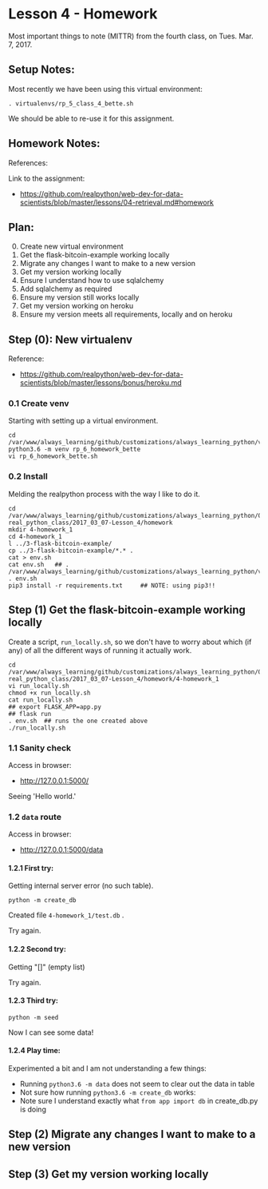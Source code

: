 
# Lesson 4 - Homework

Most important things to note (MITTR) from the fourth class, on Tues. Mar. 7, 2017.

## Setup Notes:

Most recently we have been using this virtual environment:

```
. virtualenvs/rp_5_class_4_bette.sh
```

We should be able to re-use it for this assignment.

## Homework Notes:

References:

Link to the assignment:

- https://github.com/realpython/web-dev-for-data-scientists/blob/master/lessons/04-retrieval.md#homework

## Plan:

0. Create new virtual environment
1. Get the flask-bitcoin-example working locally
2. Migrate any changes I want to make to a new version
3. Get my version working locally
4. Ensure I understand how to use sqlalchemy
5. Add sqlalchemy as required
6. Ensure my version still works locally
7. Get my version working on heroku
8. Ensure my version meets all requirements, locally and on heroku

## Step (0): New virtualenv

Reference:

* https://github.com/realpython/web-dev-for-data-scientists/blob/master/lessons/bonus/heroku.md

### 0.1 Create venv

Starting with setting up a virtual environment.

```
cd /var/www/always_learning/github/customizations/always_learning_python/virtualenvs
python3.6 -m venv rp_6_homework_bette
vi rp_6_homework_bette.sh
```

### 0.2 Install

Melding the realpython process with the way I like to do it.

```
cd /var/www/always_learning/github/customizations/always_learning_python/08-real_python_class/2017_03_07-Lesson_4/homework
mkdir 4-homework_1
cd 4-homework_1
l ../3-flask-bitcoin-example/
cp ../3-flask-bitcoin-example/*.* .
cat > env.sh
cat env.sh   ## . /var/www/always_learning/github/customizations/always_learning_python/virtualenvs/rp_6_homework_bette.sh
. env.sh
pip3 install -r requirements.txt     ## NOTE: using pip3!!
```

## Step (1) Get the flask-bitcoin-example working locally

Create a script, `run_locally.sh`, so we don't have to worry about which (if any) of all the different ways of running it actually work.

```
cd /var/www/always_learning/github/customizations/always_learning_python/08-real_python_class/2017_03_07-Lesson_4/homework/4-homework_1
vi run_locally.sh
chmod +x run_locally.sh
cat run_locally.sh
## export FLASK_APP=app.py
## flask run
. env.sh  ## runs the one created above
./run_locally.sh
```

### 1.1 Sanity check

Access in browser:

- http://127.0.0.1:5000/

Seeing 'Hello world.'

### 1.2 `data` route

Access in browser:

- http://127.0.0.1:5000/data

#### 1.2.1 First try:

Getting internal server error (no such table).

```
python -m create_db
```

Created file `4-homework_1/test.db` .

Try again.

#### 1.2.2 Second try:

Getting "[]" (empty list)

Try again.

#### 1.2.3 Third try:

```
python -m seed
```

Now I can see some data!

#### 1.2.4 Play time:

Experimented a bit and I am not understanding a few things:

- Running `python3.6 -m data` does not seem to clear out the data in table
- Not sure how running `python3.6 -m create_db` works:
- Note sure I understand exactly what `from app import db` in create_db.py is doing

## Step (2) Migrate any changes I want to make to a new version

## Step (3) Get my version working locally

